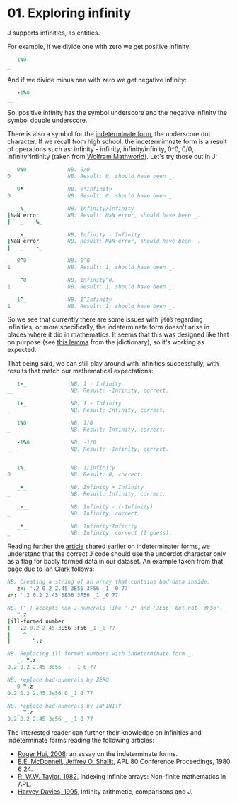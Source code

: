 # 01. Exploring infinity

J supports infinities, as entities.

For example, if we divide one with zero we get positive infinity:

```j
   1%0
_
```

And if we divide minus one with zero we get negative infinity:

```j
   -1%0
__
```

So, positive infinity has the symbol underscore and the negative infinity the symbol double underscore.

There is also a symbol for the [indeterminate form](https://code.jsoftware.com/wiki/Vocabulary/underdot), the underscore dot character. If we recall from high school, the indetermimnate form is a result of operations such as: infinity - infinity, infinity/infinity, 0^0, 0/0, infinity^infinity (taken from [Wolfram Mathworld](https://mathworld.wolfram.com/Indeterminate.html)). Let's try those out in J:

```j
   0%0             NB. 0/0
0                  NB. Result: 0, should have been _.

   0*_             NB. 0*Infinity
0                  NB. Result: 0, should have been _.

   _%_             NB. Infinity/Infinity
|NaN error         NB. Result: NaN error, should have been _.
|   _    %_

   _-_             NB. Infinity - Infinity
|NaN error         NB. Result: NaN error, should have been _.
|   _    -_

   0^0             NB. 0^0
1                  NB. Result: 1, should have been _.

   _^0             NB. Infinity^0.
1                  NB. Result: 1, should have been _.

   1^_             NB. 1^Infinity
1                  NB. Result: 1, should have been _.

```

So we see that currently there are some issues with `j903` regarding infinities, or more specifically, the indeterminate form doesn't arise in places where it did in mathematics. It seems that this was designed like that on purpose (see [this lemma](https://www.jsoftware.com/help/dictionary/d031.htm) from the jdictionary), so it's working as expected.

That being said, we can still play around with infinities successfully, with results that match our mathematical expectations:

```j
   1-_              NB. 1 - Infinity
__                  NB. Result: -Infinity, correct.

   1+_              NB. 1 + Infinity
_                   NB. Result: Infinity, correct.

   1%0              NB. 1/0
_                   NB. Result: Infinity, correct.

   -1%0             NB. -1/0
__                  NB. Result: -Infinity, correct.


   1%_              NB. 1/Infinity
0                   NB. Result: 0, correct.

   _+_              NB. Infinity + Infinity
_                   NB. Result: Infinity, correct.

   _-__             NB. Infinity - (-Infinity)
_                   NB. Infinity, correct.

   _*_              NB. Infinity*Infinity
_                   NB. Infinity, correct (I guess).
```

Reading further the [article](https://code.jsoftware.com/wiki/Vocabulary/underdot) shared earlier on indeterminater forms, we understand that the correct J code should use the underdot character only as a flag for badly formed data in our dataset. An example taken from that page due to [Ian Clark](https://code.jsoftware.com/wiki/User:Ian_Clark) follows:

```j
NB. Creating a string of an array that contains bad data inside.
   z=: '.2 0.2 2.45 3E56 3F56 _1 _0 77'
z=: '.2 0.2 2.45 3E56 3F56 _1 _0 77'

NB. (".) accepts non-J-numerals like '.2' and '3E56' but not '3F56'.
   ".z
|ill-formed number
|   .2 0.2 2.45 3E56 3F56 _1 _0 77
|    ^
|       ".z

NB. Replacing ill formed numbers with indeterminate form _.
   _. ".z
0.2 0.2 2.45 3e56 _. _1 0 77

NB. replace bad-numerals by ZERO
   0 ".z
0.2 0.2 2.45 3e56 0 _1 0 77

NB. replace bad-numerals by INFINITY
   _ ".z
0.2 0.2 2.45 3e56 _ _1 0 77
```

The interested reader can further their knowledge on infinities and indeterminate forms reading the following articles:
- [Roger Hui, 2008](https://code.jsoftware.com/wiki/Essays/Indeterminate): an essay on the indeterminate forms.
- [E.E. McDonnell, Jeffrey O. Shallit](https://www.jsoftware.com/papers/eem/infinity.htm), APL 80 Conference Proceedings, 1980 6 24.
- [R. W.W. Taylor, 1982](https://dl.acm.org/doi/10.1145/390006.802264), Indexing infinite arrays: Non-finite mathematics in APL.
- [Harvey Davies, 1995](https://dl.acm.org/doi/10.1145/206913.206953), Infinity arithmetic, comparisons and J.